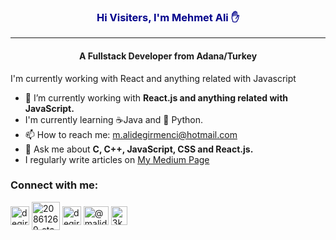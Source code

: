 ### <center style="color:DarkBlue"> Hi Visiters, I'm Mehmet Ali :hand:<center><hr>
#### <center style="color:NavyBlue"> A Fullstack Developer from Adana/Turkey </center>

I'm currently working with React and anything related with Javascript

- 👾  I’m currently working with **React.js and anything related with JavaScript.**
-  I'm currently learning ☕Java and 🐍 Python.
- 📫 How to reach me: m.alidegirmenci@hotmail.com
-  💬  Ask me about **C, C++, JavaScript, CSS and React.js.**
- I regularly write articles on [My Medium Page](https://medium.com/@malidegirmenci)

<h3 align="left">Connect with me:</h3>
<p align="left">
<a href="https://www.linkedin.com/in/degirmencimali/" target="blank" rel=”noopener”><img align="center" src="https://cdn-icons-png.flaticon.com/512/174/174857.png" alt="degirmencimali_linkedin" height="30" width="30" /></a>
<a href="https://stackoverflow.com/users/20861269/malidegirmenci" target="blank" rel=”noopener”><img align="center" src="https://upload.wikimedia.org/wikipedia/commons/thumb/e/ef/Stack_Overflow_icon.svg/768px-Stack_Overflow_icon.svg.png" alt="20861269_stackoverflow" height="45" width="45" /></a>
<a href="https://instagram.com/degirmencimali" target="blank" rel=”noopener”><img align="center" src="https://upload.wikimedia.org/wikipedia/commons/thumb/e/e7/Instagram_logo_2016.svg/1200px-Instagram_logo_2016.svg.png" alt="degirmencimali_instagram" height="30" width="30" /></a>
<a href="https://medium.com/@malidegirmenci" target="blank" rel=”noopener”><img align="center" src="https://cdn.jsdelivr.net/npm/simple-icons@3.0.1/icons/medium.svg" alt="@malidegirmenci_medium" height="30" width="40" /></a>
<a href="https://discord.gg/3kGnYm6" target="blank" rel=”noopener”><img align="center" src="https://seeklogo.com/images/D/discord-logo-134E148657-seeklogo.com.png" alt="3kGnYm6" height="30" width="26" /></a>
</p>


<!--
**malidegirmenci/malidegirmenci** is a ✨ _special_ ✨ repository because its `README.md` (this file) appears on your GitHub profile.

Here are some ideas to get you started:

- 🔭 I’m currently working on ...
- 🌱 I’m currently learning ...
- 👯 I’m looking to collaborate on ...
- 🤔 I’m looking for help with ...
- 💬 Ask me about ...

- 😄 Pronouns: ...
- ⚡ Fun fact: ...
-->
